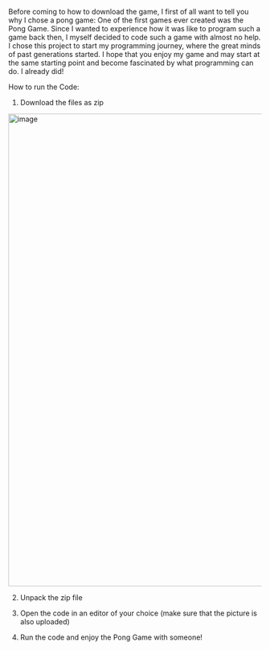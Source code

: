 Before coming to how to download the game, I first of all want to tell you why I chose a pong game:
One of the first games ever created was the Pong Game. Since I wanted to experience how it was like to program such a game back then, I myself decided to code such a game with almost no help. I chose this project to start my programming journey, where the great minds of past generations started. 
I hope that you enjoy my game and may start at the same starting point and become fascinated by what programming can do. I already did!



How to run the Code:

1. Download the files as zip
<img width="941" alt="image" src="https://user-images.githubusercontent.com/121311437/209384320-54a3cc33-911c-4ec0-99b8-ca6270a03a5b.png">


2. Unpack the zip file

3. Open the code in an editor of your choice (make sure that the picture is also uploaded)

4. Run the code and enjoy the Pong Game with someone!

